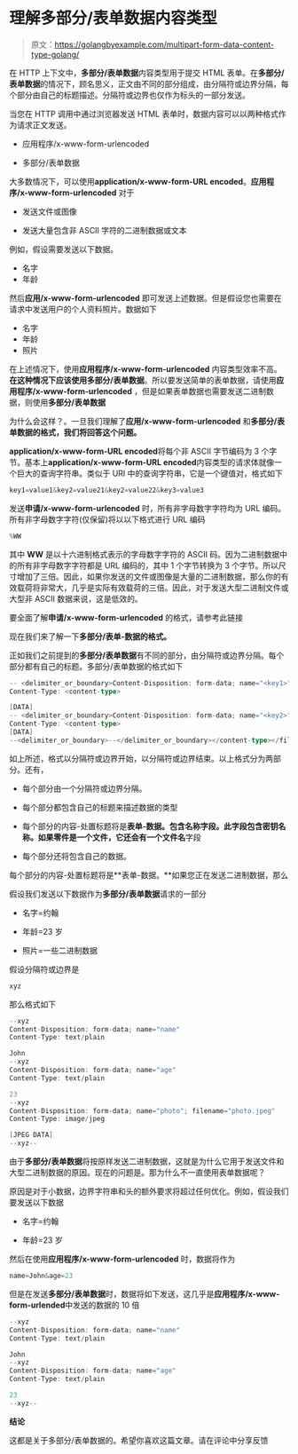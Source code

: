# 理解多部分/表单数据内容类型

> 原文：<https://golangbyexample.com/multipart-form-data-content-type-golang/>

在 HTTP 上下文中，**多部分/表单数据**内容类型用于提交 HTML 表单。在**多部分/表单数据**的情况下，顾名思义，正文由不同的部分组成，由分隔符或边界分隔，每个部分由自己的标题描述。分隔符或边界也仅作为标头的一部分发送。

当您在 HTTP 调用中通过浏览器发送 HTML 表单时，数据内容可以以两种格式作为请求正文发送。

*   应用程序/x-www-form-urlencoded

*   多部分/表单数据

大多数情况下，可以使用**application/x-www-form-URL encoded**。**应用程序/x-www-form-urlencoded** 对于

*   发送文件或图像

*   发送大量包含非 ASCII 字符的二进制数据或文本

例如，假设需要发送以下数据。

*   名字
*   年龄

然后**应用/x-www-form-urlencoded** 即可发送上述数据。但是假设您也需要在请求中发送用户的个人资料照片。数据如下

*   名字
*   年龄
*   照片

在上述情况下，使用**应用程序/x-www-form-urlencoded** 内容类型效率不高。**在这种情况下应该使用多部分/表单数据**。所以要发送简单的表单数据，请使用**应用程序/x-www-form-urlencoded** ，但是如果表单数据也需要发送二进制数据，则使用**多部分/表单数据**

为什么会这样？。一旦我们理解了**应用/x-www-form-urlencoded** 和**多部分/表单数据的格式，我们将回答这个问题。**

**application/x-www-form-URL encoded**将每个非 ASCII 字节编码为 3 个字节。基本上**application/x-www-form-URL encoded**内容类型的请求体就像一个巨大的查询字符串。类似于 URI 中的查询字符串，它是一个键值对，格式如下

```go
key1=value1&key2=value21&key2=value22&key3=value3
```

发送**申请/x-www-form-urlencoded** 时，所有非字母数字字符均为 URL 编码。所有非字母数字字符(仅保留)将以以下格式进行 URL 编码

```go
%WW
```

其中 **WW** 是以十六进制格式表示的字母数字字符的 ASCII 码。因为二进制数据中的所有非字母数字字符都是 URL 编码的，其中 1 个字节转换为 3 个字节。所以尺寸增加了三倍。因此，如果你发送的文件或图像是大量的二进制数据，那么你的有效载荷将非常大，几乎是实际有效载荷的三倍。因此，对于发送大型二进制文件或大型非 ASCII 数据来说，这是低效的。

要全面了解**申请/x-www-form-urlencoded** 的格式，请参考此链接

现在我们来了解一下**多部分/表单-数据的格式。**

正如我们之前提到的**多部分/表单数据**有不同的部分，由分隔符或边界分隔。每个部分都有自己的标题。多部分/表单数据的格式如下

```go
-- <delimiter_or_boundary>Content-Disposition: form-data; name="<key1>"
Content-Type: <content-type>

[DATA]
-- <delimiter_or_boundary>Content-Disposition: form-data; name="<key2>"; filename="<filename>"
Content-Type: <content-type>
[DATA]
--<delimiter_or_boundary>--</delimiter_or_boundary></content-type></filename></key2></delimiter_or_boundary></content-type></key1></delimiter_or_boundary>
```

如上所述，格式以分隔符或边界开始，以分隔符或边界结束。以上格式分为两部分。还有，

*   每个部分由一个分隔符或边界分隔。

*   每个部分都包含自己的标题来描述数据的类型

*   每个部分的内容-处置标题将是**表单-数据。**包含名称字段。此字段包含密钥名称。如果零件是一个文件，它还会有一个**文件名**字段

*   每个部分还将包含自己的数据。

每个部分的内容-处置标题将是**表单-数据。**如果您正在发送二进制数据，那么

假设我们发送以下数据作为**多部分/表单数据**请求的一部分

*   名字=约翰

*   年龄=23 岁

*   照片=一些二进制数据

假设分隔符或边界是

```go
xyz
```

那么格式如下

```go
--xyz
Content-Disposition: form-data; name="name"
Content-Type: text/plain

John
--xyz
Content-Disposition: form-data; name="age"
Content-Type: text/plain

23
--xyz
Content-Disposition: form-data; name="photo"; filename="photo.jpeg"
Content-Type: image/jpeg

[JPEG DATA]
--xyz--
```

由于**多部分/表单数据**将按原样发送二进制数据，这就是为什么它用于发送文件和大型二进制数据的原因。现在的问题是。那为什么不一直使用表单数据呢？

原因是对于小数据，边界字符串和头的额外要求将超过任何优化。例如，假设我们要发送以下数据

*   名字=约翰

*   年龄=23 岁

然后在使用**应用程序/x-www-form-urlencoded** 时，数据将作为

```go
name=John&age=23
```

但是在发送**多部分/表单数据**时，数据将如下发送，这几乎是**应用程序/x-www-form-urlended**中发送的数据的 10 倍

```go
--xyz
Content-Disposition: form-data; name="name"
Content-Type: text/plain

John
--xyz
Content-Disposition: form-data; name="age"
Content-Type: text/plain

23
--xyz--
```

**结论**

这都是关于多部分/表单数据的。希望你喜欢这篇文章。请在评论中分享反馈